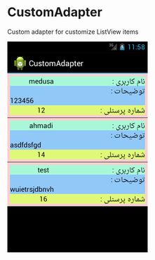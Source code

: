 CustomAdapter
=============

Custom adapter for customize ListView items

![custom adapter](https://raw.githubusercontent.com/karimmedusa/images/master/CustomAdapter/device-2014-05-20-102551.png)
